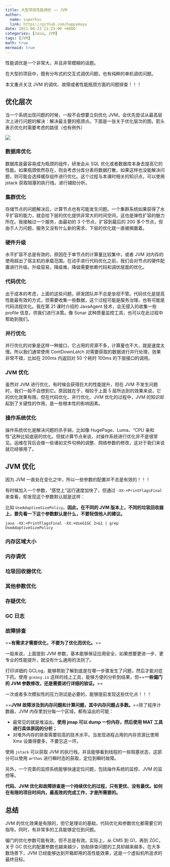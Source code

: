```yaml
---
title: 大型项目性能调优 —— JVM 
author:
  name: superhsc
  link: https://github.com/happymaya
date: 2021-08-23 21:23:00 +0800
categories: [Java, JVM]
tags: [JVM]
math: true
mermaid: true
---
```



性能调优是一个非常大，并且非常模糊的话题。

在大型的项目中，既有分布式的交互式调优问题，也有纯粹的单机调优问题。

本文重点关注 JVM 的调优、故障或者性能瓶颈方面的问题排查！！！

## 优化层次

当一个系统出现问题的时候，一般不会想要立刻优化 JVM，会优先尝试从最高层次上进行问题的解决：解决最主要的瓶颈点。下面是一张关于优化层次的图，箭头表示优化时需要考虑的路径（也有例外）

![](https://images.happymaya.cn/assert/assert/java/jvm/jvm-23-01.png)

### 数据库优化

 数据库是最容易成为瓶颈的组件，研发会从 SQL 优化或者数据库本身去提高它的性能。如果瓶颈依然存在，则会考虑分库分表将数据打散，如果这样也没能解决问题，则可能会选择缓存组件进行优化。这个过程与本课时相关的知识点，可以使用 jstack 获取阻塞的执行栈，进行辅助分析。

### 集群优化

存储节点的问题解决后，计算节点也有可能发生问题。一个集群系统如果获得了水平扩容的能力，就会给下层的优化提供非常大的时间空间，这也是弹性扩容的魅力所在。我接触过一个服务，由最初的 3 个节点，扩容到最后的 200 多个节点，但由于人力问题，服务又没有什么新的需求，下层的优化就一直被搁置着。

### 硬件升级

水平扩容不总是有效的，原因在于单节点的计算量比较集中，或者 JVM 对内存的使用超出了宿主机的承载范围。在动手进行代码优化之前，我们会对节点的硬件配置进行升级。升级容易，降级难，降级需要依赖代码和调优层面的优化。

### 代码优化

出于成本的考虑，上面的这些问题，研发团队并不总是坐视不管。代码优化是提高性能最有效的方式，但需要收集一些数据，这个过程可能是服务治理，也有可能是代码流程优化。我在第 21 课时介绍的 JavaAgent 技术，会无侵入的收集一些 profile 信息，供我们进行决策。像 Sonar 这种质量监控工具，也可以在此过程中帮助到我们。

### 并行优化

并行优化的对象是这样一种接口，它占用的资源不多，计算量也不大，就是速度太慢。所以我们通常使用 ContDownLatch 对需要获取的数据进行并行处理，效果非常不错，比如在 200ms 内返回对 50 个耗时 100ms 的下层接口的调用。

### JVM 优化

虽然对 JVM 进行优化，有时候会获得巨大的性能提升，但在 JVM 不发生问题时，我们一般不会想到它。原因就在于，相较于上面 5 层所达到的效果来说，它的优化效果有限。但在代码优化、并行优化、JVM 优化的过程中，JVM 的知识却起到了关键性的作用，是一些根本性的影响因素。

### 操作系统优化

操作系统优化是解决问题的杀手锏，比如像 HugePage、Luma、“CPU 亲和性”这种比较底层的优化。但就计算节点来说，对操作系统进行优化并不是很常见。运维在背后会做一些诸如文件句柄的调整、网络参数的修改，这对于我们来说就已经够用了。



## JVM 优化

因为 JVM 一直处在变化之中，所以一些参数的配置并不总是有效的！！！

有时候加入一个参数，“感觉上”运行速度加快了，但通过 `-XX:+PrintFlagsFinal` 来查看，却发现这个参数默认就是这样：

比如 `UseAdaptiveSizePolicy`。**因此，在不同的 JVM 版本上，不同的垃圾回收器上，要先看一下这个参数默认是什么，不要轻信他人的建议。**

```shell
java -XX:+PrintFlagsFinal -XX:+UseG1GC 2>&1 | grep UseAdaptiveSizePolicy
```

### 内存区域大小

### 内存调优

### 垃圾回收器优化

### 其他参数优化

### 存疑优化

### GC 日志

### 故障排查

==**有需求才需要优化，不要为了优化而优化。**==

一般来说，上面提到 JVM 参数，基本能够保证应用安全，如果想要更进一步、更专业的性能提升，就没有什么通用的法则了。

打印详细的 GCLog，能够帮助了解到底是在哪一步骤发生了问题，然后才能对症下药。使用 `gceasy.io` 这样的线上工具，能够方便的分析到结果，但==**一些偏门的 JVM 参数修改，还是需要进行详细的验证。**==

一次或者多次模拟性的压力测试是必要的，能够提前发现这些优化点！！！

==**JVM 故障涉及到内存问题和计算问题，其中内存问题占多数。**==除了程序计数器，JVM 内存里划分每一个区域，都有溢出的可能：

- 最常见的就是堆溢出。**使用 jmap 可以 dump 一份内存，然后使用 MAT 工具进行具体原因的分析；**
- 对堆外内存的排查需要较高的技术水平。当发现进程占用的内存资源比使用 Xmx 设置得要多，不要忘这一环。

使用 `jstack` 可以获取 JVM 的执行栈，并且能够看到线程的一些阻塞状态，这部分可以使用 `arthas` 进行瞬时态的获取，定位到瞬时故障。

另外，一个完善的监控系统能够快速定位问题，包括操作系统的监控、JVM 的监控等。



**代码、JVM 优化和故障排查是一个持续优化的过程，只有更优、没有最优。如何在有限的项目时间内，最高效的完成工作，才是所需要的。**



## 总结

JVM 的优化效果是有限的，但它是理论的基础，代码优化和参数优化都需要它的指导。同时，有非常多的工具能够定位到问题。

偏门的优化参数可能有效，但不总是有效。实际上，从 CMS 到 G1，再到 ZGC，关于 GC 优化的配置参数也越来越少，协助排查问题的工具却越来越多。在大多数场景下，JVM 已经能够达到开箱即用的高性能效果，这是一个虚拟机所追求的最终目标。
